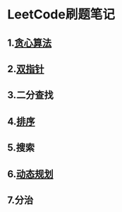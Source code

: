 # LeetCode刷题笔记

## 1.[贪心算法](https://github.com/MIIAMOR/LeetCode/blob/master/GreedyAlgorithm/%E8%B4%AA%E5%BF%83%E7%AE%97%E6%B3%95.md)

## 2.[双指针](https://github.com/MIIAMOR/LeetCode/blob/master/DoublePointer/%E5%8F%8C%E6%8C%87%E9%92%88.md)

## 3.二分查找

## 4.[排序](https://github.com/MIIAMOR/LeetCode/blob/master/Sort/%E6%8E%92%E5%BA%8F.md)

## 5.搜索

## 6.[动态规划](https://github.com/MIIAMOR/LeetCode/blob/master/DynamicProgramming/%E5%8A%A8%E6%80%81%E8%A7%84%E5%88%92.md)

## 7.分治





